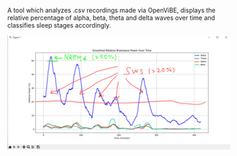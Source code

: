 A tool which analyzes .csv recordings made via OpenViBE, displays the relative percentage of alpha, beta, theta and delta waves over time and classifies sleep stages accordingly.

![](demo.jpg)
